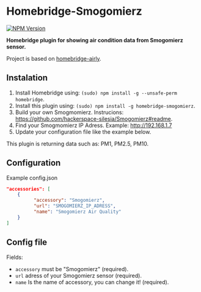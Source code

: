 # Homebridge-Smogomierz
[![NPM Version](https://img.shields.io/npm/v/homebridge-airly.svg)](https://www.npmjs.com/package/homebridge-smogomierz)

**Homebridge plugin for showing air condition data from Smogomierz sensor.**

Project is based on [homebridge-airly](https://github.com/beniaminrychter/homebridge-airly).

## Instalation
1. Install Homebridge using: `(sudo) npm install -g --unsafe-perm homebridge`.
1. Install this plugin using: `(sudo) npm install -g homebridge-smogomierz`.
1. Build your own Smogmomierz. Instrucions: <https://github.com/hackerspace-silesia/Smogomierz#readme>.
1. Find your Smogmomierz IP Adress. Example: http://192.168.1.7
1. Update your configuration file like the example below.

This plugin is returning data such as: PM1, PM2.5, PM10.

## Configuration
Example config.json

```json
"accessories": [
    {
          "accessory": "Smogomierz",
          "url": "SMOGOMIERZ_IP_ADRESS",
          "name": "Smogomierz Air Quality"
    }
]
```

## Config file
Fields:
- `accessory` must be "Smogomierz" (required).
- `url` adress of your Smogomierz sensor (required).
- `name` Is the name of accessory, you can change it! (required).